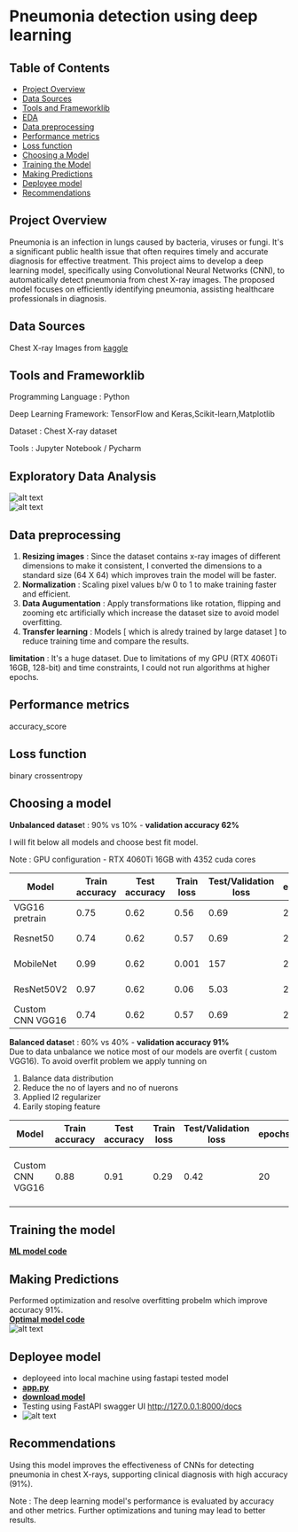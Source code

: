 # Pneumonia detection using deep learning

## Table of Contents
- [Project Overview](#project-overview)
- [Data Sources](#data-sources)
- [Tools and Frameworklib](#tools-and-frameworklib)
- [EDA](#exploratory-data-analysis)
- [Data preprocessing](#datapreprocessing)
- [Performance metrics](#performance-metrics)
- [Loss function](#loss-function)
- [Choosing a Model](#choosing-a-model)
- [Training the Model](#training-the-model)
- [Making Predictions](#making-predictions)
- [Deployee model](#deployee-model)
- [Recommendations](#recommendations)

## Project Overview
Pneumonia is an infection in lungs caused by bacteria, viruses or fungi. It's a significant public health issue that often requires timely and accurate diagnosis for effective treatment. This project aims to develop a deep learning model, specifically using Convolutional Neural Networks (CNN), to automatically detect pneumonia from chest X-ray images. The proposed model focuses on efficiently identifying pneumonia, assisting healthcare professionals in diagnosis.

## Data Sources
   Chest X-ray Images from [kaggle](https://www.kaggle.com/datasets/paultimothymooney/chest-xray-pneumonia)

## Tools and Frameworklib

  Programming Language   : Python
  
  Deep Learning Framework: TensorFlow and Keras,Scikit-learn,Matplotlib
  
  Dataset                : Chest X-ray dataset
  
  Tools                  : Jupyter Notebook / Pycharm

## Exploratory Data Analysis

![alt text](images/data_distribution.jpg) <br/>
![alt text](images/Normal_vs_Pneumonia.jpg)

## Data preprocessing
1. **Resizing images**    : Since the dataset contains x-ray images of different dimensions to make it consistent, I converted the dimensions to a standard size (64 X 64) which improves train the model will be faster.
2. **Normalization**      : Scaling pixel values b/w 0 to 1 to make training faster and efficient.
3. **Data Augumentation** : Apply transformations like rotation, flipping and zooming etc artificially which increase the dataset size to avoid model overfitting.
4. **Transfer learning**  : Models [ which is alredy trained by large dataset ] to reduce training time and compare the results.

**limitation** :
 It's a huge dataset. Due to limitations of my GPU (RTX 4060Ti 16GB, 128-bit) and time constraints, I could not run algorithms at higher epochs.
 
## Performance metrics
accuracy_score

## Loss function
binary crossentropy

## Choosing a model

**Unbalanced datase**t : 90% vs 10% - **validation accuracy 62%**

I will fit below all models and choose best fit model.

Note : GPU configuration - RTX 4060Ti 16GB with 4352 cuda cores

Model                    | Train accuracy  | Test accuracy |   Train loss  | Test/Validation loss |  epochs |    Hyperparameters                      |
------------------------ | -------------   | ------------- | ------------- |  -------------       | --------|  -----------------------------          | 
VGG16 pretrain           |   0.75          |   0.62        |   0.56        |    0.69              |   20    |   optimizer = adam,learning_rate=0.0001 |
Resnet50                 |   0.74          |   0.62        |   0.57        |    0.69              |   20    |   optimizer = adam,learning_rate=0.0001 |
MobileNet                |   0.99          |   0.62        |   0.001       |    157               |   20    |   optimizer = adam,learning_rate=0.0001 |
ResNet50V2               |   0.97          |   0.62        |   0.06        |    5.03              |   20    |   optimizer = adam,learning_rate=0.0001 |
Custom CNN VGG16         |   0.74          |   0.62        |   0.57        |    0.69              |   20    |   optimizer = adam,learning_rate=0.0001 |

**Balanced datase**t : 60% vs 40% - **validation accuracy 91%** <br/>
Due to data unbalance we notice most of our models are overfit ( custom VGG16). To avoid overfit problem we apply tunning on 

1. Balance data distribution
2. Reduce the no of layers and no of nuerons
3. Applied l2 regularizer
4. Earily stoping feature

Model                    | Train accuracy  | Test accuracy |   Train loss  | Test/Validation loss |  epochs |    Hyperparameters                             |
------------------------ | -------------   | ------------- | ------------- |  -------------       | --------|  -----------------------------                 | 
Custom CNN VGG16         |   0.88          |   0.91        |   0.29        |    0.42              |   20    |   optimizer = adam<br/> learning_rate=0.0001<br/>no of layers:8<br/>no of nuerons:48<br/>l2 regularizer (0.01)|   

## Training the model
[**ML model code**](Pneumonia_Detection.ipynb)

## Making Predictions 
Performed optimization and resolve overfitting probelm which improve accuracy 91%. 
<br/>
[**Optimal model code**](OptimizedModel.ipynb)
<br/>
![alt text](images/PredictionResults.jpg)

## Deployee model
- deployeed into local machine using fastapi tested model
- [**app.py**](deploye/app.py) <br/>
- [**download model**](deploye/pneumonia.h5)
- Testing using FastAPI swagger UI http://127.0.0.1:8000/docs <br/>
- ![alt text](images/TestingModel.jpg)

## Recommendations
Using this model improves the effectiveness of CNNs for detecting pneumonia in chest X-rays, supporting clinical diagnosis with high accuracy (91%).

Note : The deep learning model's performance is evaluated by accuracy and other metrics. Further optimizations and tuning may lead to better results.


